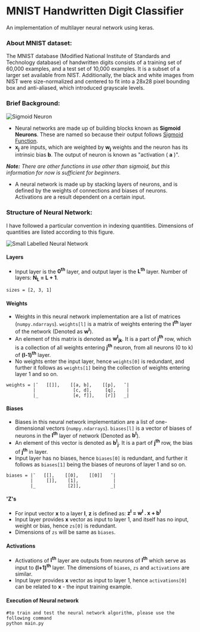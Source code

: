 MNIST Handwritten Digit Classifier
==================================

An implementation of multilayer neural network using keras.

### About MNIST dataset:
The MNIST database (Modified National Institute of Standards and Technology database) of handwritten digits consists of a training set of 60,000 examples, and a test set of 10,000 examples. It is a subset of a larger set available from NIST. Additionally, the black and white images from NIST were size-normalized and centered to fit into a 28x28 pixel bounding box and anti-aliased, which introduced grayscale levels.

### Brief Background:


![Sigmoid Neuron](http://i.imgur.com/dOkT9Y9.png)

* Neural networks are made up of building blocks known as **Sigmoid Neurons**. These are 
named so because their output follows [Sigmoid Function](https://en.wikipedia.org/wiki/Sigmoid_function).
* **x<sub>j</sub>** are inputs, which are weighted by **w<sub>j</sub>** weights and the 
neuron has its intrinsic bias **b**. The output of neuron is known as "activation ( **a** )".

_**Note:** There are other functions in use other than sigmoid, but this information for
now is sufficient for beginners._

* A neural network is made up by stacking layers of neurons, and is defined by the weights 
of connections and biases of neurons. Activations are a result dependent on a certain input.


### Structure of Neural Network:

I have followed a particular convention in indexing quantities.
Dimensions of quantities are listed according to this figure.

![Small Labelled Neural Network](http://i.imgur.com/HdfentB.png)


#### **Layers**
* Input layer is the **0<sup>th</sup>** layer, and output layer 
is the **L<sup>th</sup>** layer. Number of layers: **N<sub>L</sub> = L + 1**.
```
sizes = [2, 3, 1]
```

#### **Weights**
* Weights in this neural network implementation are a list of 
matrices (`numpy.ndarrays`). `weights[l]` is a matrix of weights entering the 
**l<sup>th</sup>** layer of the network (Denoted as **w<sup>l</sup>**).  
* An element of this matrix is denoted as **w<sup>l</sup><sub>jk</sub>**. It is a 
part of **j<sup>th</sup>** row, which is a collection of all weights entering 
**j<sup>th</sup>** neuron, from all neurons (0 to k) of **(l-1)<sup>th</sup>** layer.  
* No weights enter the input layer, hence `weights[0]` is redundant, and further it 
follows as `weights[1]` being the collection of weights entering layer 1 and so on.
```
weights = |¯   [[]],    [[a, b],    [[p],   ¯|
          |              [c, d],     [q],    |
          |_             [e, f]],    [r]]   _|
```

#### **Biases**
* Biases in this neural network implementation are a list of one-dimensional 
vectors (`numpy.ndarrays`). `biases[l]` is a vector of biases of neurons in the 
**l<sup>th</sup>** layer of network (Denoted as **b<sup>l</sup>**).  
* An element of this vector is denoted as **b<sup>l</sup><sub>j</sub>**. It is a 
part of **j<sup>th</sup>** row, the bias of **j<sup>th</sup>** in layer.  
* Input layer has no biases, hence `biases[0]` is redundant, and further it 
follows as `biases[1]` being the biases of neurons of layer 1 and so on.
```
biases = |¯   [[],    [[0],    [[0]]   ¯|
         |     []],    [1],             |
         |_            [2]],           _|
```

#### **'Z's**
* For input vector **x** to a layer **l**, **z** is defined as: 
**z<sup>l</sup> = w<sup>l</sup> . x + b<sup>l</sup>**
* Input layer provides **x** vector as input to layer 1, and itself has no input, 
weight or bias, hence `zs[0]` is redundant.
* Dimensions of `zs` will be same as `biases`.

#### **Activations**
* Activations of **l<sup>th</sup>** layer are outputs from neurons of **l<sup>th</sup>** 
which serve as input to **(l+1)<sup>th</sup>** layer. The dimensions of `biases`, `zs` and 
`activations` are similar.
* Input layer provides **x** vector as input to layer 1, hence `activations[0]` can be related 
to **x** - the input training example.

#### **Execution of Neural network**
```
#to train and test the neural network algorithm, please use the following command
python main.py
```